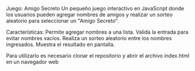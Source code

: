 Juego: Amigo Secreto
Un pequeño juego interactivo en JavaScript donde los usuarios pueden agregar nombres de amigos y realizar un sorteo aleatorio para seleccionar un "Amigo Secreto".

Características:
Permite agregar nombres a una lista.
Valida la entrada para evitar nombres vacíos.
Realiza un sorteo aleatorio entre los nombres ingresados.
Muestra el resultado en pantalla.

Para utilizarlo es necesario clonar el repositorio y abrir el archivo index.html en un navegador web
